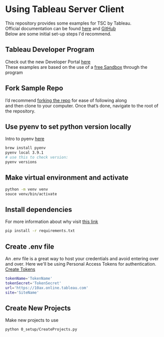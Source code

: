 # Using Tableau Server Client
This repository provides some examples for TSC by Tableau.  
Official documentation can be found [here](https://tableau.github.io/server-client-python/docs/) and [GitHub](https://github.com/tableau/server-client-python)  
Below are some initial set-up steps I'd recommend.

## Tableau Developer Program
Check out the new Developer Portal [here](https://tableau.com/developer)  
These examples are based on the use of a [free Sandbox](https://www.tableau.com/developer/get-site) through the program

## Fork Sample Repo
I’d recommend [forking the repo](https://docs.github.com/en/get-started/quickstart/fork-a-repo) for ease of following along  
and then clone to your computer. Once that’s done, navigate to the root of the repository.

## Use pyenv to set python version locally
Intro to pyenv [here](https://realpython.com/intro-to-pyenv/)
```bash
brew install pyenv
pyenv local 3.9.1
# use this to check version:
pyenv versions
```

## Make virtual environment and activate
```bash
python -m venv venv
souce venv/bin/activate
```

## Install dependencies
For more information about why visit [this link](https://medium.com/python-pandemonium/better-python-dependency-and-package-management-b5d8ea29dff1)
```bash
pip install -r requirements.txt
```

## Create .env file
An .env file is a great way to host your credentials and avoid entering over and over.
Here we'll be using Personal Access Tokens for authentication. [Create Tokens](https://help.tableau.com/current/server/en-us/security_personal_access_tokens.htm#create-tokens)

```bash
tokenName='TokenName'
tokenSecret='TokenSecret'
url='https://10ax.online.tableau.com'
site='SiteName'
```

## Create New Projects
Make new projects to use
```bash
python 0_setup/CreateProjects.py
```
